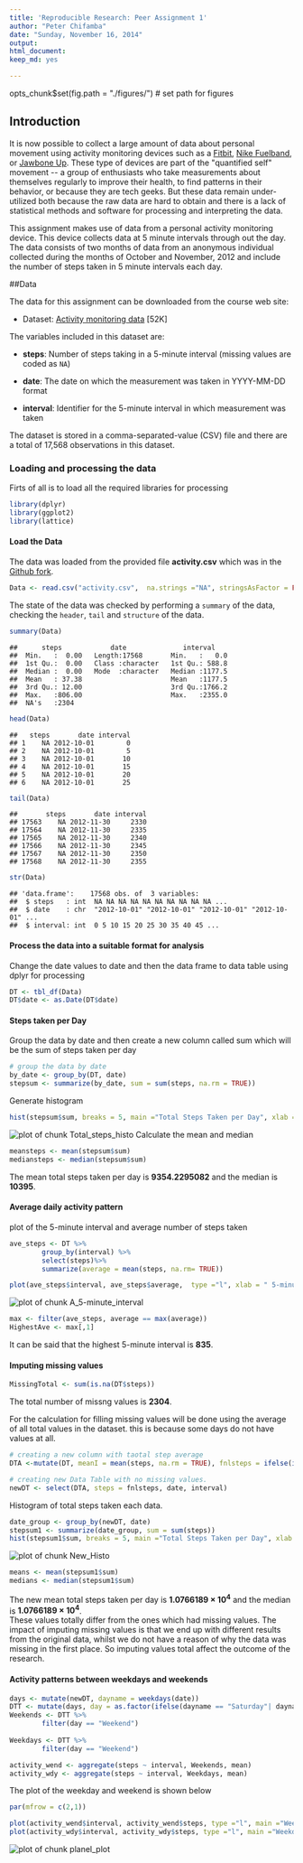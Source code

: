 ```yaml
---
title: 'Reproducible Research: Peer Assignment 1'
author: "Peter Chifamba"
date: "Sunday, November 16, 2014"
output:
html_document:
keep_md: yes

---
```

opts_chunk$set(fig.path = "./figures/") # set path for figures
## Introduction
It is now possible to collect a large amount of data about personal
movement using activity monitoring devices such as a
[Fitbit](http://www.fitbit.com), [Nike
Fuelband](http://www.nike.com/us/en_us/c/nikeplus-fuelband), or
[Jawbone Up](https://jawbone.com/up). These type of devices are part of
the "quantified self" movement -- a group of enthusiasts who take
measurements about themselves regularly to improve their health, to
find patterns in their behavior, or because they are tech geeks. But
these data remain under-utilized both because the raw data are hard to
obtain and there is a lack of statistical methods and software for
processing and interpreting the data.

This assignment makes use of data from a personal activity monitoring
device. This device collects data at 5 minute intervals through out the
day. The data consists of two months of data from an anonymous
individual collected during the months of October and November, 2012
and include the number of steps taken in 5 minute intervals each day.

##Data

The data for this assignment can be downloaded from the course web
site:

* Dataset: [Activity monitoring data](https://d396qusza40orc.cloudfront.net/repdata%2Fdata%2Factivity.zip) [52K]

The variables included in this dataset are:

* **steps**: Number of steps taking in a 5-minute interval (missing
values are coded as `NA`)

* **date**: The date on which the measurement was taken in YYYY-MM-DD
format

* **interval**: Identifier for the 5-minute interval in which
measurement was taken




The dataset is stored in a comma-separated-value (CSV) file and there
are a total of 17,568 observations in this
dataset.  

### Loading and processing the data
Firts of all is to load all the required libraries for processing

```r
library(dplyr)
library(ggplot2)
library(lattice)
```
#### Load the Data
The data was loaded from the provided file **activity.csv** which was in the [Github fork](http://github.com/rdpeng/RepData_PeerAssessment1).

```r
Data <- read.csv("activity.csv",  na.strings ="NA", stringsAsFactor = FALSE)
```

The state of the data was checked by performing a `summary` of the data, checking the `header`, `tail` and `structure` of the data.


```r
summary(Data)
```

```
##      steps            date              interval     
##  Min.   :  0.00   Length:17568       Min.   :   0.0  
##  1st Qu.:  0.00   Class :character   1st Qu.: 588.8  
##  Median :  0.00   Mode  :character   Median :1177.5  
##  Mean   : 37.38                      Mean   :1177.5  
##  3rd Qu.: 12.00                      3rd Qu.:1766.2  
##  Max.   :806.00                      Max.   :2355.0  
##  NA's   :2304
```

```r
head(Data)
```

```
##   steps       date interval
## 1    NA 2012-10-01        0
## 2    NA 2012-10-01        5
## 3    NA 2012-10-01       10
## 4    NA 2012-10-01       15
## 5    NA 2012-10-01       20
## 6    NA 2012-10-01       25
```

```r
tail(Data)
```

```
##       steps       date interval
## 17563    NA 2012-11-30     2330
## 17564    NA 2012-11-30     2335
## 17565    NA 2012-11-30     2340
## 17566    NA 2012-11-30     2345
## 17567    NA 2012-11-30     2350
## 17568    NA 2012-11-30     2355
```

```r
str(Data)
```

```
## 'data.frame':	17568 obs. of  3 variables:
##  $ steps   : int  NA NA NA NA NA NA NA NA NA NA ...
##  $ date    : chr  "2012-10-01" "2012-10-01" "2012-10-01" "2012-10-01" ...
##  $ interval: int  0 5 10 15 20 25 30 35 40 45 ...
```
#### Process the data into a suitable format for analysis 
Change the date values to date and then the data frame to data table using dplyr for processing


```r
DT <- tbl_df(Data)
DT$date <- as.Date(DT$date)
```
#### Steps taken per Day
Group the data by date and then create a new column called sum which will be the sum of steps taken per day

```r
# group the data by date
by_date <- group_by(DT, date)
stepsum <- summarize(by_date, sum = sum(steps, na.rm = TRUE))
```
Generate histogram

```r
hist(stepsum$sum, breaks = 5, main ="Total Steps Taken per Day", xlab =" Steps taken", col = "green")
```

![plot of chunk Total_steps_histo](./figure/Total_steps_histo-1.png) 
Calculate the mean and median

```r
meansteps <- mean(stepsum$sum)
mediansteps <- median(stepsum$sum)
```

The mean total steps taken per day is **9354.2295082** and the median is **10395**.  

#### Average daily activity pattern
plot of the  5-minute interval and average number of steps taken


```r
ave_steps <- DT %>%
        group_by(interval) %>%
        select(steps)%>%
        summarize(average = mean(steps, na.rm= TRUE)) 

plot(ave_steps$interval, ave_steps$average,  type ="l", xlab = " 5-minute Steps Intervals", ylab ="Average steps", main = "Average Daily Activity", col ="blue")
```

![plot of chunk A_5-minute_interval](./figure/A_5-minute_interval-1.png) 

```r
max <- filter(ave_steps, average == max(average))
HighestAve <- max[,1]
```
It can be said that the highest 5-minute interval is **835**.  

#### Imputing missing values

```r
MissingTotal <- sum(is.na(DT$steps))
```
The total number of missng values is **2304**.  
  
    
For the calculation for filling missing values will be done using the average of all total values in the dataset. this is because some days do not have values at all.  
  

```r
# creating a new column with taotal step average
DTA <-mutate(DT, meanI = mean(steps, na.rm = TRUE), fnlsteps = ifelse(is.na(steps),meanI, steps))
```

```r
# creating new Data Table with no missing values.
newDT <- select(DTA, steps = fnlsteps, date, interval)
```
Histogram of total steps taken each data.

```r
date_group <- group_by(newDT, date)
stepsum1 <- summarize(date_group, sum = sum(steps))
hist(stepsum1$sum, breaks = 5, main ="Total Steps Taken per Day", xlab =" Steps taken", col = "blue")
```

![plot of chunk New_Histo](./figure/New_Histo-1.png) 

```r
means <- mean(stepsum1$sum)
medians <- median(stepsum1$sum)
```
The new mean total steps taken per day is **1.0766189 &times; 10<sup>4</sup>** and the median is **1.0766189 &times; 10<sup>4</sup>**.    
These values totally differ from the ones which had missing values. The impact of imputing missing values is that we end up with different results from the original data, whilst we do not have a reason of why the data was missing in the first place. So imputing values total affect the outcome of the research.  

#### Activity patterns between weekdays and weekends

```r
days <- mutate(newDT, dayname = weekdays(date))
DTT <- mutate(days, day = as.factor(ifelse(dayname == "Saturday"| dayname == "Sunday", "Weekend", "Weekday")))
Weekends <- DTT %>%
        filter(day == "Weekend")
      
Weekdays <- DTT %>%
        filter(day == "Weekend")

activity_wend <- aggregate(steps ~ interval, Weekends, mean)
activity_wdy <- aggregate(steps ~ interval, Weekdays, mean)
```
The plot of the weekday and weekend is shown below

```r
par(mfrow = c(2,1))

plot(activity_wend$interval, activity_wend$steps, type ="l", main ="Weekend mean Steps", xlab = "5-minute intervals", ylab ="Number of Steps")
plot(activity_wdy$interval, activity_wdy$steps, type ="l", main ="Weekdays mean Steps", ylab = "Number of Steps", xlab = " 5- Minute Intervals")
```

![plot of chunk planel_plot](./figure/planel_plot-1.png) 



